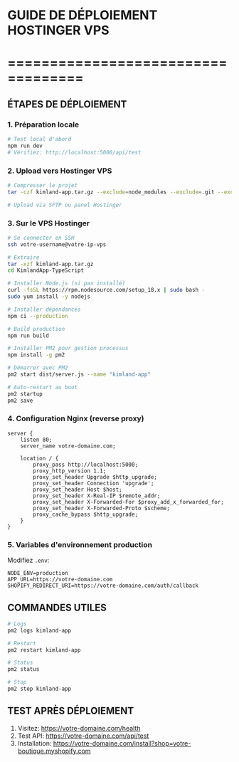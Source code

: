 # GUIDE DE DÉPLOIEMENT HOSTINGER VPS
# ===================================

## ÉTAPES DE DÉPLOIEMENT

### 1. Préparation locale
```bash
# Test local d'abord
npm run dev
# Vérifiez: http://localhost:5000/api/test
```

### 2. Upload vers Hostinger VPS
```bash
# Compresser le projet
tar -czf kimland-app.tar.gz --exclude=node_modules --exclude=.git --exclude=dist .

# Upload via SFTP ou panel Hostinger
```

### 3. Sur le VPS Hostinger
```bash
# Se connecter en SSH
ssh votre-username@votre-ip-vps

# Extraire
tar -xzf kimland-app.tar.gz
cd KimlandApp-TypeScript

# Installer Node.js (si pas installé)
curl -fsSL https://rpm.nodesource.com/setup_18.x | sudo bash -
sudo yum install -y nodejs

# Installer dépendances
npm ci --production

# Build production
npm run build

# Installer PM2 pour gestion processus
npm install -g pm2

# Démarrer avec PM2
pm2 start dist/server.js --name "kimland-app"

# Auto-restart au boot
pm2 startup
pm2 save
```

### 4. Configuration Nginx (reverse proxy)
```nginx
server {
    listen 80;
    server_name votre-domaine.com;
    
    location / {
        proxy_pass http://localhost:5000;
        proxy_http_version 1.1;
        proxy_set_header Upgrade $http_upgrade;
        proxy_set_header Connection 'upgrade';
        proxy_set_header Host $host;
        proxy_set_header X-Real-IP $remote_addr;
        proxy_set_header X-Forwarded-For $proxy_add_x_forwarded_for;
        proxy_set_header X-Forwarded-Proto $scheme;
        proxy_cache_bypass $http_upgrade;
    }
}
```

### 5. Variables d'environnement production
Modifiez `.env`:
```
NODE_ENV=production
APP_URL=https://votre-domaine.com
SHOPIFY_REDIRECT_URI=https://votre-domaine.com/auth/callback
```

## COMMANDES UTILES
```bash
# Logs
pm2 logs kimland-app

# Restart
pm2 restart kimland-app

# Status
pm2 status

# Stop
pm2 stop kimland-app
```

## TEST APRÈS DÉPLOIEMENT
1. Visitez: https://votre-domaine.com/health
2. Test API: https://votre-domaine.com/api/test
3. Installation: https://votre-domaine.com/install?shop=votre-boutique.myshopify.com

